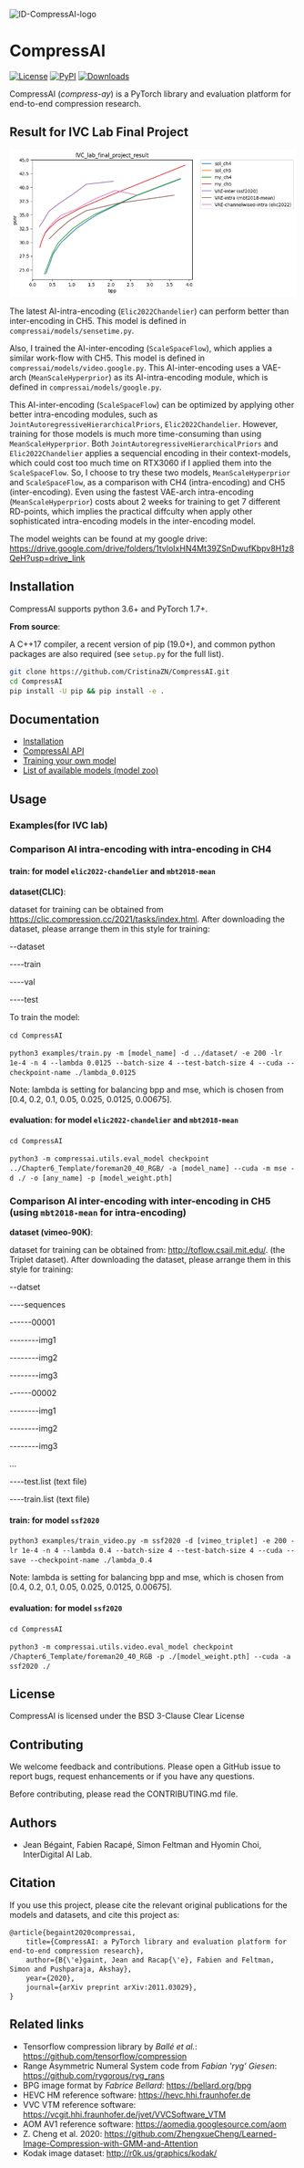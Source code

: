 ![ID-CompressAI-logo](assets/ID-compressAI-logo-750x140.png)

# CompressAI

[![License](https://img.shields.io/github/license/InterDigitalInc/CompressAI?color=blue)](https://github.com/InterDigitalInc/CompressAI/blob/master/LICENSE)
[![PyPI](https://img.shields.io/pypi/v/compressai?color=brightgreen)](https://pypi.org/project/compressai/)
[![Downloads](https://pepy.tech/badge/compressai)](https://pypi.org/project/compressai/#files)

CompressAI (_compress-ay_) is a PyTorch library and evaluation platform for
end-to-end compression research.

## Result for IVC Lab Final Project

![IVC_final_project_result](IVC_Lab_result/IVC_final_project_result.png)

The latest AI-intra-encoding (`Elic2022Chandelier`) can perform better than inter-encoding in CH5. This model is defined in `compressai/models/sensetime.py`. 

Also, I trained the AI-inter-encoding (`ScaleSpaceFlow`), which applies a similar work-flow with CH5. This model is defined in `compressai/models/video.google.py`. This AI-inter-encoding uses a VAE-arch (`MeanScaleHyperprior`) as its AI-intra-encoding module, which is defined in `compressai/models/google.py`. 

This AI-inter-encoding (`ScaleSpaceFlow`) can be optimized by applying other better intra-encoding modules, such as `JointAutoregressiveHierarchicalPriors`, `Elic2022Chandelier`. However, training for those models is much more time-consuming than using `MeanScaleHyperprior`. Both `JointAutoregressiveHierarchicalPriors` and `Elic2022Chandelier` applies a sequencial encoding in their context-models, which could cost too much time on RTX3060 if I applied them into the `ScaleSpaceFlow`. So, I choose to try these two models, `MeanScaleHyperprior` and `ScaleSpaceFlow`, as a comparison with CH4 (intra-encoding) and CH5 (inter-encoding). Even using the fastest VAE-arch intra-encoding (`MeanScaleHyperprior`) costs about 2 weeks for training to get 7 different RD-points, which implies the practical diffculty when apply other sophisticated intra-encoding models in the inter-encoding model.

The model weights can be found at my google drive: https://drive.google.com/drive/folders/1tvloIxHN4Mt39ZSnDwufKbpv8H1z8QeH?usp=drive_link


## Installation

CompressAI supports python 3.6+ and PyTorch 1.7+.

**From source**:

A C++17 compiler, a recent version of pip (19.0+), and common python packages
are also required (see `setup.py` for the full list).


```bash
git clone https://github.com/CristinaZN/CompressAI.git
cd CompressAI
pip install -U pip && pip install -e .
```


## Documentation

* [Installation](https://interdigitalinc.github.io/CompressAI/installation.html)
* [CompressAI API](https://interdigitalinc.github.io/CompressAI/)
* [Training your own model](https://interdigitalinc.github.io/CompressAI/tutorials/tutorial_train.html)
* [List of available models (model zoo)](https://interdigitalinc.github.io/CompressAI/zoo.html)

## Usage

### Examples(**for IVC lab**)

### Comparison AI intra-encoding with intra-encoding in CH4

#### train: for model `elic2022-chandelier` and `mbt2018-mean` 

**dataset(CLIC)**:

dataset for training can be obtained from https://clic.compression.cc/2021/tasks/index.html. After downloading the dataset, please arrange them in this style for training:

--dataset

----train

----val

----test

To train the model:

`cd CompressAI`

`python3 examples/train.py -m [model_name] -d ../dataset/ -e 200 -lr 1e-4 -n 4 --lambda 0.0125 --batch-size 4 --test-batch-size 4 --cuda --checkpoint-name ./lambda_0.0125`

Note: lambda is setting for balancing bpp and mse, which is chosen from [0.4, 0.2, 0.1, 0.05, 0.025, 0.0125, 0.00675].

#### evaluation: for model `elic2022-chandelier` and `mbt2018-mean` 

`cd CompressAI`

`python3 -m compressai.utils.eval_model checkpoint ../Chapter6_Template/foreman20_40_RGB/ -a [model_name] --cuda -m mse -d ./ -o [any_name] -p [model_weight.pth]`


### Comparison AI inter-encoding with inter-encoding in CH5 (using `mbt2018-mean` for intra-encoding)

**dataset (vimeo-90K)**:

dataset for training can be obtained from: http://toflow.csail.mit.edu/. (the Triplet dataset). After downloading the dataset, please arrange them in this style for training:

--datset

----sequences

------00001

--------img1

--------img2

--------img3

------00002

--------img1

--------img2

--------img3

...

----test.list (text file)

----train.list (text file)

#### train: for model `ssf2020` 

`
python3 examples/train_video.py -m ssf2020 -d [vimeo_triplet] -e 200 -lr 1e-4 -n 4 --lambda 0.4 --batch-size 4 --test-batch-size 4 --cuda --save --checkpoint-name ./lambda_0.4
`

Note: lambda is setting for balancing bpp and mse, which is chosen from [0.4, 0.2, 0.1, 0.05, 0.025, 0.0125, 0.00675].


#### evaluation: for model `ssf2020`

`cd CompressAI`

`python3 -m compressai.utils.video.eval_model checkpoint /Chapter6_Template/foreman20_40_RGB -p ./[model_weight.pth] --cuda -a ssf2020 ./`



## License

CompressAI is licensed under the BSD 3-Clause Clear License

## Contributing

We welcome feedback and contributions. Please open a GitHub issue to report
bugs, request enhancements or if you have any questions.

Before contributing, please read the CONTRIBUTING.md file.

## Authors

* Jean Bégaint, Fabien Racapé, Simon Feltman and Hyomin Choi, InterDigital AI Lab.

## Citation

If you use this project, please cite the relevant original publications for the
models and datasets, and cite this project as:

```
@article{begaint2020compressai,
	title={CompressAI: a PyTorch library and evaluation platform for end-to-end compression research},
	author={B{\'e}gaint, Jean and Racap{\'e}, Fabien and Feltman, Simon and Pushparaja, Akshay},
	year={2020},
	journal={arXiv preprint arXiv:2011.03029},
}
```

## Related links
 * Tensorflow compression library by _Ballé et al._: https://github.com/tensorflow/compression
 * Range Asymmetric Numeral System code from _Fabian 'ryg' Giesen_: https://github.com/rygorous/ryg_rans
 * BPG image format by _Fabrice Bellard_: https://bellard.org/bpg
 * HEVC HM reference software: https://hevc.hhi.fraunhofer.de
 * VVC VTM reference software: https://vcgit.hhi.fraunhofer.de/jvet/VVCSoftware_VTM
 * AOM AV1 reference software: https://aomedia.googlesource.com/aom
 * Z. Cheng et al. 2020: https://github.com/ZhengxueCheng/Learned-Image-Compression-with-GMM-and-Attention
 * Kodak image dataset: http://r0k.us/graphics/kodak/

